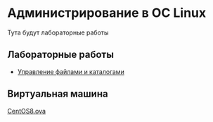 # Администрирование в ОС Linux
Тута будут лабораторные работы
## Лабораторные работы
+ [Управление файлами и каталогами](lab1/)
## Виртуальная машина
[CentOS8.ova](https://yadi.sk/d/d48ND4ylz_-0pA?w=1)
